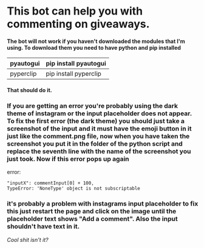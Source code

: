# This bot can help you with commenting on giveaways.

#### The bot will not work if you haven't downloaded the modules that I'm using. To download them you need to have python and pip installed

| pyautogui | pip install pyautogui |
| :-------- | --------------------- |
| pyperclip | pip install pyperclip |

#### That should do it.

### If you are getting an error you're probably using the dark theme of instagram or the input placeholder does not appear. To fix the first error (the dark theme) you should just take a screenshot of the input and it must have the emoji button in it just like the comment.png file, now when you have taken the screenshot you put it in the folder of the python script and replace the seventh line with the name of the screenshot you just took. Now if this error pops up again

error:

```
"inputX": commentInput[0] + 100,
TypeError: 'NoneType' object is not subscriptable
```

### it's probably a problem with instagrams input placeholder to fix this just restart the page and click on the image until the placeholder text shows "Add a comment". Also the input shouldn't have text in it.

<i>Cool shit isn't it?</i>
